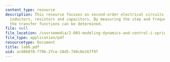 ```yaml
---
content_type: resource
description: This resource focuses on second-order electrical circuits, which contain
  inductors, resistors and capacitors. By measuring the step and frequency responses,
  the transfer functions can be determined.
file: null
file_location: /coursemedia/2-003-modeling-dynamics-and-control-i-spring-2005/ac60b078779b2fce18d5740c0e167f9f_lab6.pdf
file_type: application/pdf
resourcetype: Document
title: lab6.pdf
uid: ac60b078-779b-2fce-18d5-740c0e167f9f
---
```

